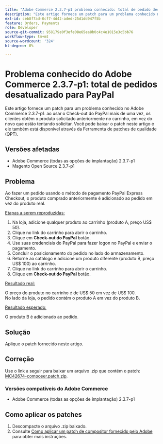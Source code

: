 ```yaml
---
title: "Adobe Commerce 2.3.7-p1 problema conhecido: total de pedido desatualizado para PayPal"
description: "Este artigo fornece um patch para um problema conhecido no Adobe Commerce 2.3.7-p1: ao usar o Check-out do PayPal mais de uma vez, os clientes obtêm o produto solicitado anteriormente no carrinho, em vez do novo que estão tentando solicitar."
exl-id: ceb8f7ad-0cf7-4d42-aded-25d1dd947f5b
feature: Orders, Payments
role: Developer
source-git-commit: 958179e0f3efe08e65ea8b0c4c4e1015e3c5bb76
workflow-type: tm+mt
source-wordcount: '324'
ht-degree: 0%

---
```


# Problema conhecido do Adobe Commerce 2.3.7-p1: total de pedidos desatualizado para PayPal

Este artigo fornece um patch para um problema conhecido no Adobe Commerce 2.3.7-p1: ao usar o Check-out do PayPal mais de uma vez, os clientes obtêm o produto solicitado anteriormente no carrinho, em vez do novo que estão tentando solicitar.
Você pode baixar o patch neste artigo e ele também está disponível através da Ferramenta de patches de qualidade (QPT).

## Versões afetadas

* Adobe Commerce (todas as opções de implantação) 2.3.7-p1
* Magento Open Source 2.3.7-p1

## Problema

Ao fazer um pedido usando o método de pagamento PayPal Express Checkout, o produto comprado anteriormente é adicionado ao pedido em vez do produto real.

<u>Etapas a serem reproduzidas:</u>

1. Na loja, adicione qualquer produto ao carrinho (produto A, preço US$ 50).
1. Clique no link do carrinho para abrir o carrinho.
1. Clique em **Check-out do PayPal** botão.
1. Use suas credenciais do PayPal para fazer logon no PayPal e enviar o pagamento.
1. Concluir o posicionamento do pedido no lado do armazenamento.
1. Retorne ao catálogo e adicione um produto diferente (produto B, preço US$ 100) ao carrinho.
1. Clique no link do carrinho para abrir o carrinho.
1. Clique em **Check-out do PayPal** botão.

<u>Resultado real:</u>

O preço do produto no carrinho é de US$ 50 em vez de US$ 100.<br/>
No lado da loja, o pedido contém o produto A em vez do produto B.

<u>Resultado esperado:</u>

O produto B é adicionado ao pedido.

## Solução

Aplique o patch fornecido neste artigo.

## Correção

Use o link a seguir para baixar um arquivo .zip que contém o patch: [MC42674-composer.patch.zip](assets/MC42674-composer.patch.zip).

### Versões compatíveis do Adobe Commerce

* Adobe Commerce (todas as opções de implantação) 2.3.7-p1

## Como aplicar os patches

1. Descompacte o arquivo .zip baixado.
1. Consulte [Como aplicar um patch de compositor fornecido pelo Adobe](/help/how-to/general/how-to-apply-a-composer-patch-provided-by-magento.md) para obter mais instruções.
